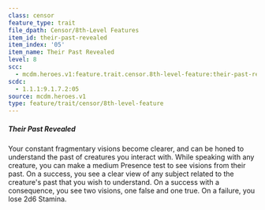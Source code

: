 ```yaml
---
class: censor
feature_type: trait
file_dpath: Censor/8th-Level Features
item_id: their-past-revealed
item_index: '05'
item_name: Their Past Revealed
level: 8
scc:
  - mcdm.heroes.v1:feature.trait.censor.8th-level-feature:their-past-revealed
scdc:
  - 1.1.1:9.1.7.2:05
source: mcdm.heroes.v1
type: feature/trait/censor/8th-level-feature
---
```


##### Their Past Revealed

Your constant fragmentary visions become clearer, and can be honed to understand the past of creatures you interact with. While speaking with any creature, you can make a medium Presence test to see visions from their past. On a success, you see a clear view of any subject related to the creature's past that you wish to understand. On a success with a consequence, you see two visions, one false and one true. On a failure, you lose 2d6 Stamina.
